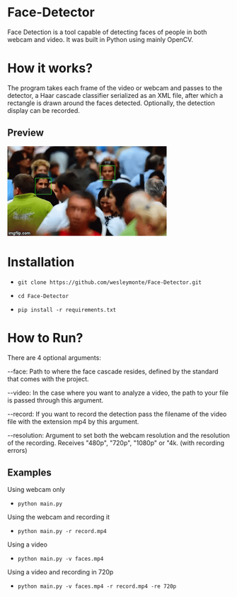 # Face-Detector

Face Detection is a tool capable of detecting faces of people in both webcam and video. It was built in Python using mainly OpenCV.

# How it works?

The program takes each frame of the video or webcam and passes to the detector, a Haar cascade
classifier serialized as an XML file, after which a rectangle is drawn around the faces
detected. Optionally, the detection display can be recorded.

## Preview

![](gif/preview.gif)

# Installation

*  `git clone https://github.com/wesleymonte/Face-Detector.git`

*  `cd Face-Detector`

*  `pip install -r requirements.txt`

# How to Run?

There are 4 optional arguments:

--face: Path to where the face cascade resides, defined by the standard that comes with the project.

--video: In the case where you want to analyze a video, the path to your file is passed through this argument.

--record: If you want to record the detection pass the filename of the video file with the extension mp4 by this argument.

--resolution: Argument to set both the webcam resolution and the resolution of the recording. Receives "480p", "720p", "1080p" or "4k. (with recording errors)

## Examples

Using webcam only
*  `python main.py`

Using the webcam and recording it
*  `python main.py -r record.mp4`

Using a video
*  `python main.py -v faces.mp4`

Using a video and recording in 720p
*  `python main.py -v faces.mp4 -r record.mp4 -re 720p`
